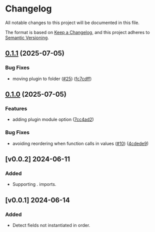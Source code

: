 # Changelog

All notable changes to this project will be documented in this file.

The format is based on [Keep a Changelog](https://keepachangelog.com/en/1.1.0/),
and this project adheres to [Semantic Versioning](https://semver.org/spec/v2.0.0.html).

## [0.1.1](https://github.com/manuelarte/structfieldinitorder/compare/v0.1.0...v0.1.1) (2025-07-05)


### Bug Fixes

* moving plugin to folder ([#25](https://github.com/manuelarte/structfieldinitorder/issues/25)) ([fc7cdff](https://github.com/manuelarte/structfieldinitorder/commit/fc7cdffd75b1192689e3d6f71a0cabda230c96ee))

## [0.1.0](https://github.com/manuelarte/structfieldinitorder/compare/v0.0.2...v0.1.0) (2025-07-05)


### Features

* adding plugin module option ([7cc4ad2](https://github.com/manuelarte/structfieldinitorder/commit/7cc4ad2c6dbcc63c0f95bfd3c322070cf95c9a18))


### Bug Fixes

* avoiding reordering when function calls in values ([#10](https://github.com/manuelarte/structfieldinitorder/issues/10)) ([4cdede9](https://github.com/manuelarte/structfieldinitorder/commit/4cdede967d1589015044592d7a7f14a74a4263bb))

## [v0.0.2] 2024-06-11

### Added

- Supporting . imports.

## [v0.0.1] 2024-06-14

### Added

- Detect fields not instantiated in order.

